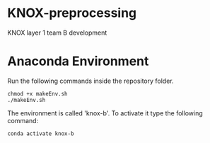 # KNOX-preprocessing
KNOX layer 1 team B development


# Anaconda Environment
Run the following commands inside the repository folder.

```
chmod +x makeEnv.sh
./makeEnv.sh
```


The environment is called 'knox-b'.
To activate it type the following command:
```
conda activate knox-b
```
